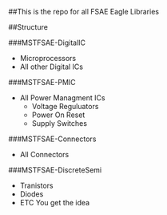 ##This is the repo for all FSAE Eagle Libraries

##Structure

###MSTFSAE-DigitalIC
* Microprocessors
* All other Digital ICs

###MSTFSAE-PMIC
* All Power Managment ICs
  * Voltage Reguluators
  * Power On Reset
  * Supply Switches

###MSTFSAE-Connectors
* All Connectors

###MSTFSAE-DiscreteSemi
* Tranistors
* Diodes
* ETC You get the idea
